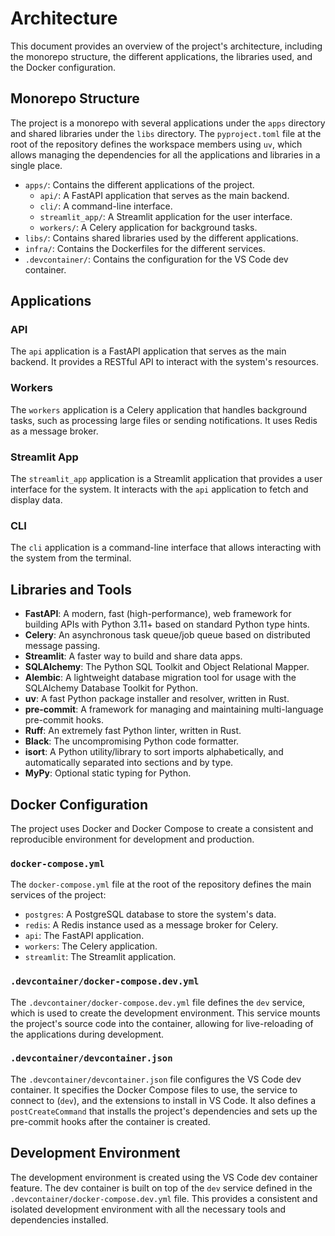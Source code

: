 # Architecture

This document provides an overview of the project's architecture, including the monorepo structure, the different applications, the libraries used, and the Docker configuration.

## Monorepo Structure

The project is a monorepo with several applications under the `apps` directory and shared libraries under the `libs` directory. The `pyproject.toml` file at the root of the repository defines the workspace members using `uv`, which allows managing the dependencies for all the applications and libraries in a single place.

- `apps/`: Contains the different applications of the project.
  - `api/`: A FastAPI application that serves as the main backend.
  - `cli/`: A command-line interface.
  - `streamlit_app/`: A Streamlit application for the user interface.
  - `workers/`: A Celery application for background tasks.
- `libs/`: Contains shared libraries used by the different applications.
- `infra/`: Contains the Dockerfiles for the different services.
- `.devcontainer/`: Contains the configuration for the VS Code dev container.

## Applications

### API

The `api` application is a FastAPI application that serves as the main backend. It provides a RESTful API to interact with the system's resources.

### Workers

The `workers` application is a Celery application that handles background tasks, such as processing large files or sending notifications. It uses Redis as a message broker.

### Streamlit App

The `streamlit_app` application is a Streamlit application that provides a user interface for the system. It interacts with the `api` application to fetch and display data.

### CLI

The `cli` application is a command-line interface that allows interacting with the system from the terminal.

## Libraries and Tools

- **FastAPI**: A modern, fast (high-performance), web framework for building APIs with Python 3.11+ based on standard Python type hints.
- **Celery**: An asynchronous task queue/job queue based on distributed message passing.
- **Streamlit**: A faster way to build and share data apps.
- **SQLAlchemy**: The Python SQL Toolkit and Object Relational Mapper.
- **Alembic**: A lightweight database migration tool for usage with the SQLAlchemy Database Toolkit for Python.
- **uv**: A fast Python package installer and resolver, written in Rust.
- **pre-commit**: A framework for managing and maintaining multi-language pre-commit hooks.
- **Ruff**: An extremely fast Python linter, written in Rust.
- **Black**: The uncompromising Python code formatter.
- **isort**: A Python utility/library to sort imports alphabetically, and automatically separated into sections and by type.
- **MyPy**: Optional static typing for Python.

## Docker Configuration

The project uses Docker and Docker Compose to create a consistent and reproducible environment for development and production.

### `docker-compose.yml`

The `docker-compose.yml` file at the root of the repository defines the main services of the project:

- `postgres`: A PostgreSQL database to store the system's data.
- `redis`: A Redis instance used as a message broker for Celery.
- `api`: The FastAPI application.
- `workers`: The Celery application.
- `streamlit`: The Streamlit application.

### `.devcontainer/docker-compose.dev.yml`

The `.devcontainer/docker-compose.dev.yml` file defines the `dev` service, which is used to create the development environment. This service mounts the project's source code into the container, allowing for live-reloading of the applications during development.

### `.devcontainer/devcontainer.json`

The `.devcontainer/devcontainer.json` file configures the VS Code dev container. It specifies the Docker Compose files to use, the service to connect to (`dev`), and the extensions to install in VS Code. It also defines a `postCreateCommand` that installs the project's dependencies and sets up the pre-commit hooks after the container is created.

## Development Environment

The development environment is created using the VS Code dev container feature. The dev container is built on top of the `dev` service defined in the `.devcontainer/docker-compose.dev.yml` file. This provides a consistent and isolated development environment with all the necessary tools and dependencies installed.
